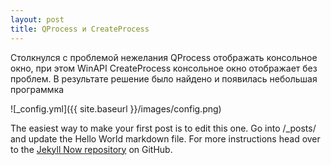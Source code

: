 ```yaml
---
layout: post
title: QProcess и CreateProcess
---
```


Столкнулся с проблемой нежелания QProcess отображать консольное окно, при этом
WinAPI CreateProcess консольное окно отображает без проблем. В результате решение было найдено и появилась небольшая программка

![_config.yml]({{ site.baseurl }}/images/config.png)

The easiest way to make your first post is to edit this one. Go into /_posts/ and update the Hello World markdown file. For more instructions head over to the [Jekyll Now repository](https://github.com/barryclark/jekyll-now) on GitHub.
